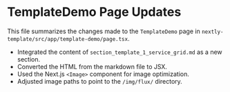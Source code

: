 # TemplateDemo Page Updates

This file summarizes the changes made to the `TemplateDemo` page in `nextly-template/src/app/template-demo/page.tsx`.

- Integrated the content of `section_template_1_service_grid.md` as a new section.
- Converted the HTML from the markdown file to JSX.
- Used the Next.js `<Image>` component for image optimization.
- Adjusted image paths to point to the `/img/flux/` directory.
